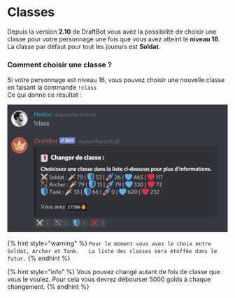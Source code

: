 # Classes

Depuis la version **2.10** de DraftBot vous avez la possibilité de choisir une classe pour votre personnage une fois que vous avez atteint le **niveau 16**. La classe par défaut pour tout les joueurs est **Soldat**.

### Comment choisir une classe ?

Si votre personnage est niveau 16, vous pouvez choisir une nouvelle classe en faisant la commande `!class`  
Ce qui donne ce résultat :

![Menu de s&#xE9;lection des classes avec les diff&#xE9;rentes statistiques ](../.gitbook/assets/systeme_classes.png)

{% hint style="warning" %}
`Pour le moment vous avez le choix entre Soldat, Archer et Tank.  
La liste des classes sera étoffée dans le futur.`
{% endhint %}

{% hint style="info" %}
Vous pouvez changé autant de fois de classe que vous le voulez. Pour cela vous devrez débourser 5000 golds à chaque changement.
{% endhint %}



